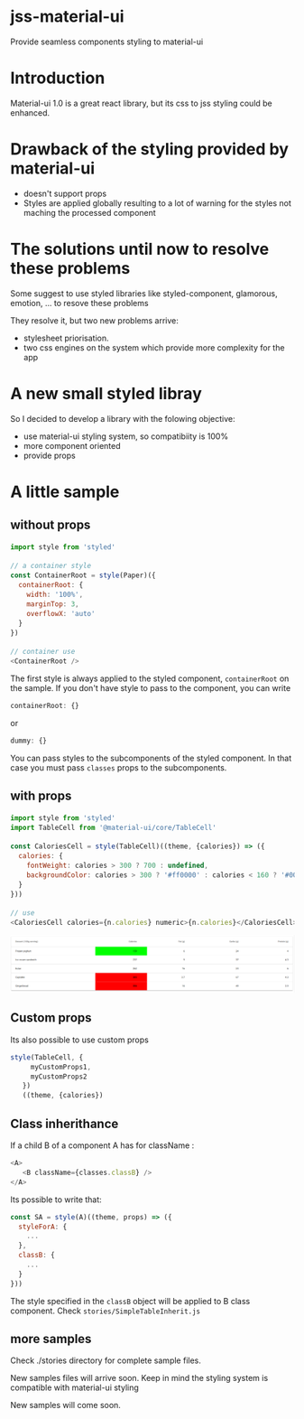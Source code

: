 # jss-material-ui
Provide seamless components styling to material-ui

# Introduction
Material-ui 1.0 is a great react library, but its css to jss styling could be enhanced.


# Drawback of the styling provided by material-ui

* doesn't support props
* Styles are applied globally resulting to a lot of warning for the styles not maching the processed component


# The solutions until now to resolve these problems
Some suggest to use styled libraries like styled-component, glamorous, emotion, ... to resove these problems

They resolve it, but two new problems arrive: 

* stylesheet priorisation. 
* two css engines on the system which provide more complexity for the app


# A new small styled libray
So I decided to develop a library with the folowing objective:

* use material-ui styling system, so compatibiity is 100%
* more component oriented
* provide props


# A little sample

## without props


```js
import style from 'styled'

// a container style
const ContainerRoot = style(Paper)({
  containerRoot: {
    width: '100%',
    marginTop: 3,
    overflowX: 'auto'
  }
})

// container use
<ContainerRoot />
```

The first style is always applied to the styled component, ```containerRoot``` on the sample.
If you don't have style to pass to the component, you can write 

```js
containerRoot: {}
```
or 
```js
dummy: {}
```

You can pass styles to the subcomponents of the styled component. In that case you must pass ```classes``` props to the subcomponents.



## with props

```js
import style from 'styled'
import TableCell from '@material-ui/core/TableCell'

const CaloriesCell = style(TableCell)((theme, {calories}) => ({
  calories: {
    fontWeight: calories > 300 ? 700 : undefined,
    backgroundColor: calories > 300 ? '#ff0000' : calories < 160 ? '#00FF00' : undefined
  }
}))

// use
<CaloriesCell calories={n.calories} numeric>{n.calories}</CaloriesCell>
```

![Result](./stories/jss.png)




## Custom props

Its also possible to use custom props

```js
style(TableCell, {
     myCustomProps1,
     myCustomProps2
   })
   ((theme, {calories})
```


## Class inherithance

If a child B of a component A has for className :

```js
<A>
   <B className={classes.classB} />
</A>
```

Its possible to write that:

```js
const SA = style(A)((theme, props) => ({
  styleForA: {
    ...
  },
  classB: {
    ...
  }
}))
```

The style specified in the ```classB``` object will be applied to B class component.
Check ```stories/SimpleTableInherit.js```


## more samples

Check ./stories directory for complete sample files.

New samples files will arrive soon.
Keep in mind the styling system is compatible with material-ui styling

New samples will come soon.
